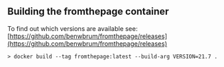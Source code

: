 ## Building the fromthepage container

To find out which versions are available see:
[https://github.com/benwbrum/fromthepage/releases](https://github.com/benwbrum/fromthepage/releases)

```
> docker build --tag fromthepage:latest --build-arg VERSION=21.7 .
```
